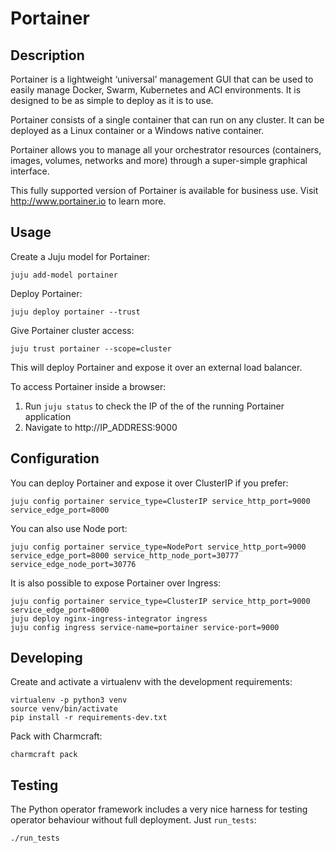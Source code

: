 # Portainer

## Description

Portainer is a lightweight ‘universal’ management GUI that can be used to easily manage Docker, Swarm, Kubernetes and ACI environments. It is designed to be as simple to deploy as it is to use.

Portainer consists of a single container that can run on any cluster. It can be deployed as a Linux container or a Windows native container.

Portainer allows you to manage all your orchestrator resources (containers, images, volumes, networks and more) through a super-simple graphical interface.

This fully supported version of Portainer is available for business use. Visit http://www.portainer.io to learn more.


## Usage

Create a Juju model for Portainer:

```
juju add-model portainer
```

Deploy Portainer:

```
juju deploy portainer --trust
```

Give Portainer cluster access:

```
juju trust portainer --scope=cluster
```

This will deploy Portainer and expose it over an external load balancer.

To access Portainer inside a browser:

1. Run `juju status` to check the IP of the of the running Portainer application 
2. Navigate to http://IP_ADDRESS:9000

## Configuration

You can deploy Portainer and expose it over ClusterIP if you prefer:

```
juju config portainer service_type=ClusterIP service_http_port=9000 service_edge_port=8000
```

You can also use Node port:

```
juju config portainer service_type=NodePort service_http_port=9000 service_edge_port=8000 service_http_node_port=30777 service_edge_node_port=30776
```

It is also possible to expose Portainer over Ingress:

```
juju config portainer service_type=ClusterIP service_http_port=9000 service_edge_port=8000
juju deploy nginx-ingress-integrator ingress
juju config ingress service-name=portainer service-port=9000
```

## Developing

Create and activate a virtualenv with the development requirements:

```
virtualenv -p python3 venv
source venv/bin/activate
pip install -r requirements-dev.txt
```

Pack with Charmcraft:

```
charmcraft pack
```

## Testing

The Python operator framework includes a very nice harness for testing
operator behaviour without full deployment. Just `run_tests`:

    ./run_tests
